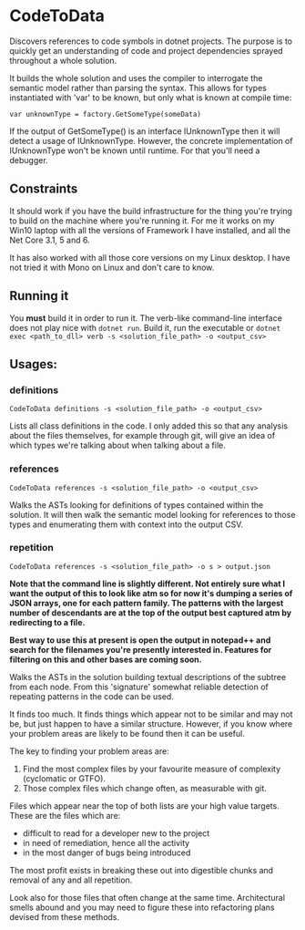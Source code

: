 # CodeToData

Discovers references to code symbols in dotnet projects. The purpose is to quickly get an understanding of code and
project dependencies sprayed throughout a whole solution.

It builds the whole solution and uses the compiler to interrogate the semantic model rather than parsing the syntax.
This allows for types instantiated with 'var' to be known, but only what is known at compile time:

    var unknownType = factory.GetSomeType(someData)

If the output of GetSomeType() is an interface IUnknownType then it will detect a usage of IUnknownType. However, the
concrete implementation of IUnknownType won't be known until runtime. For that you'll need a debugger.

## Constraints

It should work if you have the build infrastructure for the thing you're trying to build on the machine where you're
running it. For me it works on my Win10 laptop with all the versions of Framework I have installed, and all the Net Core
3.1, 5 and 6.

It has also worked with all those core versions on my Linux desktop. I have not tried it with Mono on Linux and don't
care to know.

## Running it

You **must** build it in order to run it. The verb-like command-line interface does not play nice with ```dotnet run```.
Build it, run the executable or ```dotnet exec <path_to_dll> verb -s <solution_file_path> -o <output_csv>```

## Usages:

### definitions

    CodeToData definitions -s <solution_file_path> -o <output_csv>

Lists all class definitions in the code. I only added this so that any analysis about the files themselves, for example through git, will give an idea of which types we're talking about when talking about a file.

### references

    CodeToData references -s <solution_file_path> -o <output_csv>

Walks the ASTs looking for definitions of types contained within the solution. It will then walk the semantic model looking for references to those types and enumerating them with context into the output CSV.

### repetition

    CodeToData references -s <solution_file_path> -o s > output.json

__Note that the command line is slightly different. Not entirely sure what I want the output of this to look like atm so for now it's dumping a series of JSON arrays, one for each pattern family. The patterns with the largest number of descendants are at the top of the output best captured atm by redirecting to a file.__

__Best way to use this at present is open the output in notepad++ and search for the filenames you're presently interested in. Features for filtering on this and other bases are coming soon.__

Walks the ASTs in the solution building textual descriptions of the subtree from each node. From this 'signature' somewhat reliable detection of repeating patterns in the code can be used. 

It finds too much. It finds things which appear not to be similar and may not be, but just happen to have a similar structure. However, if you know where your problem areas are likely to be found then it can be useful.

The key to finding your problem areas are: 

1) Find the most complex files by your favourite measure of complexity (cyclomatic or GTFO).
2) Those complex files which change often, as measurable with git.

Files which appear near the top of both lists are your high value targets. These are the files which are:

* difficult to read for a developer new to the project
* in need of remediation, hence all the activity
* in the most danger of bugs being introduced

The most profit exists in breaking these out into digestible chunks and removal of any and all repetition.

Look also for those files that often change at the same time. Architectural smells abound and you may need to figure these into refactoring plans devised from these methods.